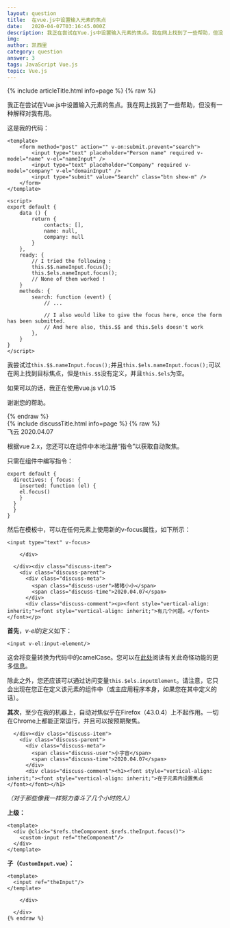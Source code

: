 ```yaml
---
layout: question
title:  在vue.js中设置输入元素的焦点
date:   2020-04-07T03:16:45.000Z
description: 我正在尝试在Vue.js中设置输入元素的焦点。我在网上找到了一些帮助，但没有一种解释对我有用。这是我的代码：<template>    <for...
img: 
author: 凯西里
category: question
answer: 3
tags: JavaScript Vue.js
topic: Vue.js
---
```

<div class="article-root">
  <div class="article">
    {% include articleTitle.html info=page %}
    {% raw %}
    <div class="article-content"><p><font style="vertical-align: inherit;"><font style="vertical-align: inherit;">我正在尝试在Vue.js中设置输入元素的焦点。</font><font style="vertical-align: inherit;">我在网上找到了一些帮助，但没有一种解释对我有用。</font></font></p>

<p><font style="vertical-align: inherit;"><font style="vertical-align: inherit;">这是我的代码：</font></font></p>

<pre><code>&lt;template&gt;<font></font>
    &lt;form method="post" action="" v-on:submit.prevent="search"&gt;<font></font>
        &lt;input type="text" placeholder="Person name" required v-model="name" v-el="nameInput" /&gt;<font></font>
        &lt;input type="text" placeholder="Company" required v-model="company" v-el="domainInput" /&gt;<font></font>
        &lt;input type="submit" value="Search" class="btn show-m" /&gt;<font></font>
    &lt;/form&gt;<font></font>
&lt;/template&gt;<font></font>
<font></font>
&lt;script&gt;<font></font>
export default {<font></font>
    data () {<font></font>
        return {<font></font>
            contacts: [],<font></font>
            name: null,<font></font>
            company: null<font></font>
        }<font></font>
    },<font></font>
    ready: {<font></font>
        // I tried the following :<font></font>
        this.$$.nameInput.focus();<font></font>
        this.$els.nameInput.focus();<font></font>
        // None of them worked !<font></font>
    }<font></font>
    methods: {<font></font>
        search: function (event) {<font></font>
            // ...<font></font>
<font></font>
            // I also would like to give the focus here, once the form has been submitted.<font></font>
            // And here also, this.$$ and this.$els doesn't work<font></font>
        },<font></font>
    }<font></font>
}<font></font>
&lt;/script&gt;<font></font>
</code></pre>

<p><font style="vertical-align: inherit;"><font style="vertical-align: inherit;">我尝试过</font></font><code>this.$$.nameInput.focus();</code><font style="vertical-align: inherit;"><font style="vertical-align: inherit;">并且</font></font><code>this.$els.nameInput.focus();</code><font style="vertical-align: inherit;"><font style="vertical-align: inherit;">可以在网上找到目标焦点，但是</font></font><code>this.$$</code><font style="vertical-align: inherit;"><font style="vertical-align: inherit;">没有定义，并且</font></font><code>this.$els</code><font style="vertical-align: inherit;"><font style="vertical-align: inherit;">为空。</font></font></p>

<p><font style="vertical-align: inherit;"><font style="vertical-align: inherit;">如果可以的话，我正在使用vue.js v1.0.15</font></font></p>

<p><font style="vertical-align: inherit;"><font style="vertical-align: inherit;">谢谢您的帮助。</font></font></p></div>
    {% endraw %}
  </div>

  <div class="discuss-wrapper">
    {% include discussTitle.html info=page %}
    {% raw %}
    <div class="discuss-item">
        <div class="discuss-parent">
          <div class="discuss-meta">
            <span class="discuss-user">飞云</span>
            <span class="discuss-time">2020.04.07</span>
          </div>
          <div class="discuss-comment"><p><font style="vertical-align: inherit;"><font style="vertical-align: inherit;">根据vue 2.x，您还可以在组件中本地注册“指令”以获取自动聚焦。</font></font></p>

<p><font style="vertical-align: inherit;"><font style="vertical-align: inherit;">只需在组件中编写指令：</font></font></p>

<pre><code>export default {<font></font>
  directives: { focus: {<font></font>
    inserted: function (el) {<font></font>
    el.focus()<font></font>
    }<font></font>
  }<font></font>
  }<font></font>
}<font></font>
</code></pre>

<p><font style="vertical-align: inherit;"><font style="vertical-align: inherit;">然后在模板中，可以在任何元素上使用新的v-focus属性，如下所示：</font></font></p>

<pre><code>&lt;input type="text" v-focus&gt;
</code></pre></div>
        </div>
        
      </div><div class="discuss-item">
        <div class="discuss-parent">
          <div class="discuss-meta">
            <span class="discuss-user">猪猪小小</span>
            <span class="discuss-time">2020.04.07</span>
          </div>
          <div class="discuss-comment"><p><font style="vertical-align: inherit;"><font style="vertical-align: inherit;">有几个问题。</font></font></p>

<p><strong><font style="vertical-align: inherit;"><font style="vertical-align: inherit;">首先</font></font></strong><font style="vertical-align: inherit;"><font style="vertical-align: inherit;">，</font></font><em><font style="vertical-align: inherit;"><font style="vertical-align: inherit;">v-el</font></font></em><font style="vertical-align: inherit;"><font style="vertical-align: inherit;">的定义如下：</font></font></p>

<pre><code>&lt;input v-el:input-element/&gt;
</code></pre>

<p><font style="vertical-align: inherit;"><font style="vertical-align: inherit;">这会将变量转换为代码中的camelCase。</font><font style="vertical-align: inherit;">您可以在</font></font><a href="http://vuejs.org/api/#v-el" rel="nofollow"><font style="vertical-align: inherit;"><font style="vertical-align: inherit;">此处</font></font></a><font style="vertical-align: inherit;"><font style="vertical-align: inherit;">阅读有关此奇怪功能的更多</font><a href="http://vuejs.org/api/#v-el" rel="nofollow"><font style="vertical-align: inherit;">信息</font></a><font style="vertical-align: inherit;">。</font></font></p>

<p><font style="vertical-align: inherit;"><font style="vertical-align: inherit;">除此之外，您还应该可以通过访问变量</font></font><code>this.$els.inputElement</code><font style="vertical-align: inherit;"><font style="vertical-align: inherit;">。</font><font style="vertical-align: inherit;">请注意，它只会出现在您正在定义该元素的组件中（或主应用程序本身，如果您在其中定义的话）。</font></font></p>

<p><strong><font style="vertical-align: inherit;"><font style="vertical-align: inherit;">其次</font></font></strong><font style="vertical-align: inherit;"><font style="vertical-align: inherit;">，至少在我的机器上，自动对焦似乎在Firefox（43.0.4）上不起作用。</font><font style="vertical-align: inherit;">一切在Chrome上都能正常运行，并且可以按预期聚焦。</font></font></p></div>
        </div>
        
      </div><div class="discuss-item">
        <div class="discuss-parent">
          <div class="discuss-meta">
            <span class="discuss-user">小宇宙</span>
            <span class="discuss-time">2020.04.07</span>
          </div>
          <div class="discuss-comment"><h1><font style="vertical-align: inherit;"><font style="vertical-align: inherit;">在子元素内设置焦点</font></font></h1>

<p><em><font style="vertical-align: inherit;"><font style="vertical-align: inherit;">（对于那些像我一样努力奋斗了几个小时的人）</font></font></em></p>

<p><strong><font style="vertical-align: inherit;"><font style="vertical-align: inherit;">上级：</font></font></strong></p>

<pre><code>&lt;template&gt;<font></font>
  &lt;div @click="$refs.theComponent.$refs.theInput.focus()"&gt;<font></font>
    &lt;custom-input ref="theComponent"/&gt;<font></font>
  &lt;/div&gt;<font></font>
&lt;/template&gt;<font></font>
</code></pre>

<p><strong><font style="vertical-align: inherit;"><font style="vertical-align: inherit;">子（</font></font><code>CustomInput.vue</code><font style="vertical-align: inherit;"><font style="vertical-align: inherit;">）：</font></font></strong></p>

<pre><code>&lt;template&gt;<font></font>
  &lt;input ref="theInput"/&gt;<font></font>
&lt;/template&gt;<font></font>
</code></pre></div>
        </div>
        
      </div>
    {% endraw %}
  </div>
<div>

